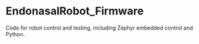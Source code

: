 # EndonasalRobot_Firmware
Code for robot control and testing, including Zephyr embedded control and Python.
